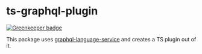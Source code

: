 # ts-graphql-plugin

[![Greenkeeper badge](https://badges.greenkeeper.io/divyenduz/ts-graphql-plugin.svg)](https://greenkeeper.io/)

This package uses [graphql-language-service](https://github.com/graphql/graphql-language-service) and creates a TS plugin out of it. 
